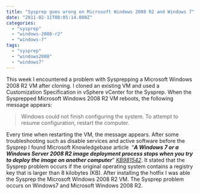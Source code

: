 ```yaml
---
title: "Sysprep goes wrong on Microsoft Windows 2008 R2 and Windows 7"
date: "2011-02-11T08:05:14.000Z"
categories: 
  - "sysprep"
  - "windows-2008-r2"
  - "windows-7"
tags: 
  - "sysprep"
  - "windows2008"
  - "windows7"
---
```


This week I encountered a problem with Sysprepping a Microsoft Windows 2008 R2 VM after cloning. I cloned an existing VM and used a Customization Specification in vSphere vCenter for the Sysprep. When the Sysprepped Microsoft Windows 2008 R2 VM reboots, the following message appears:

> Windows could not finish configuring the system. To attempt to resume configuration, restart the computer.

Every time when restarting the VM, the message appears. After some troubleshooting such as disable services and active software before the Sysprep I found Microsoft Knowledgebase article  “_**A Windows 7 or a Windows Server 2008 R2 image deployment process stops when you try to deploy the image on another computer**_” [_KB981542_](http://support.microsoft.com/kb/981542). It stated that the Sysprep problem occurs if the original operating system contains a registry key that is larger than 8 kilobytes (KB). After installing the hotfix I was able the Sysprep the Microsoft Windows 2008 R2 VM. The Sysprep problem occurs on Windows7 and Microsoft Windows 2008 R2.
